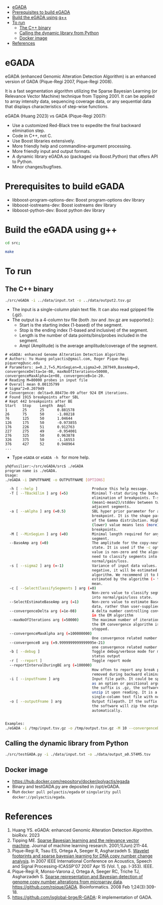 - [eGADA](#egada)
- [Prerequisites to build eGADA](#prerequisites-to-build-egada)
- [Build the eGADA using g++](#build-the-egada-using-g)
- [To run](#to-run)
  - [The C++ binary](#the-c-binary)
  - [Calling the dynamic library from Python](#calling-the-dynamic-library-from-python)
  - [Docker image](#docker-image)
- [References](#references)

# eGADA

eGADA (enhanced Genomic Alteration Detection Algorithm) is an enhanced version of GADA (Pique-Regi 2007, Pique-Regi 2008).

It is a fast segmentation algorithm utilizing the Sparse Bayesian Learning (or Relevance Vector Machine) technique from Tipping 2001. It can be applied to array intensity data, sequencing coverage data, or any sequential data that displays characteristics of step-wise functions.

eGADA (Huang 2023) vs GADA (Pique-Regi 2007):

- Use a customized Red-Black tree to expedite the final backward elimination step.
- Code in C++, not C.
- Use Boost libraries extensively.
- More friendly help and commandline-argument processing.
- More friendly input and output formats.
- A dynamic library eGADA.so (packaged via Boost.Python) that offers API to Python.
- Minor changes/bugfixes.

# Prerequisites to build eGADA

- libboost-program-options-dev: Boost program-options dev library
- libboost-iostreams-dev: Boost iostreams dev library
- libboost-python-dev: Boost python dev library


# Build the eGADA using g++


```bash
cd src;

make
```


# To run

## The C++ binary

```bash
./src/eGADA -i ../data/input.txt -o ../data/output2.tsv.gz
```

- The input is a single-column plain text file. It can also read gzipped file (.gz).
- The output is a 4-column tsv file (both .tsv and .tsv.gz are supported.):
  - Start is the starting index (1-based) of the segment.
  - Stop is the ending index (1-based and inclusive) of the segment.
  - Length is the number of data points/bins/probes included in the segment.
  - Ampl (Amplitude) is the average amplitude/coverage of the segment.

```
# eGADA: enhanced Genome Alteration Detection Algorithm
# Authors: Yu Huang polyactis@gmail.com, Roger Pique-Regi piquereg@usc.edu
# Parameters: a=0.2,T=5,MinSegLen=0,sigma2=0.207949,BaseAmp=0, convergenceDelta=1e-08, maxNoOfIterations=50000, convergenceMaxAlpha=1e+08, convergenceB=1e-20.
# Reading M=80000 probes in input file
# Overall mean 0.00135799
# Sigma^2=0.207949
# Convergence: delta=9.88473e-09 after 924 EM iterations.
# Found 1915 breakpoints after SBL
# Kept 442 breakpoints after BE
Start   Stop    Length  Ampl
1       25      25      0.881578
26      75      50      -1.08218
76      125     50      1.04644
126     175     50      -0.973855
176     226     51      0.912763
227     275     49      -0.954001
276     325     50      0.963878
326     375     50      -1.16553
376     427     52      0.948964
...
```

- Type ```eGADA``` or ```eGADA -h ``` for more help.

```bash
yh@fusilier:~/src/eGADA/src$ ./eGADA
program name is ./eGADA.
Usage:
./eGADA -i INPUTFNAME -o OUTPUTFNAME [OPTIONS]

  -h [ --help ]                         Produce this help message.
  -T [ --TBackElim ] arg (=5)           Minimal T-stat during the backward 
                                        elimination of breakpoints. T-stat = 
                                        (mean1-mean2)/stddev between two 
                                        adjacent segments.
  -a [ --aAlpha ] arg (=0.5)            SBL hyper prior parameter for a 
                                        breakpoint. It is the shape parameter 
                                        of the Gamma distribution. Higher 
                                        (lower) value means less (more) 
                                        breakpoints.
  -M [ --MinSegLen ] arg (=0)           Minimal length required for any 
                                        segment.
  --BaseAmp arg (=0)                    The amplitude for the copy-neutral 
                                        state. It is used if the -c option 
                                        value is non-zero and the algorithm 
                                        need to classify segments into 
                                        normal/gain/loss. 
  -s [ --sigma2 ] arg (=-1)             Variance of input data values. If 
                                        negative, it will be estimated by the 
                                        algorithm. We recommend it to be 
                                        estimated by the algorithm (~ trimmed 
                                        mean.
  -c [ --SelectClassifySegments ] arg (=0)
                                        Non-zero value to classify segments 
                                        into normal/gain/loss state.
  --SelectEstimateBaseAmp arg (=1)      Non-zero value to estimate BaseAmp from
                                        data, rather than user-supplied.
  --convergenceDelta arg (=1e-08)       A delta number controlling convergence 
                                        in the EM algorithm
  --maxNoOfIterations arg (=50000)      The maximum number of iterations before
                                        the EM convergence algorithm is 
                                        stopped.
  --convergenceMaxAlpha arg (=100000000)
                                        One convergence related number.
  --convergenceB arg (=9.9999999999999995e-21)
                                        one convergence related number.
  -b [ --debug ]                        Toggle debug/verbose mode for more 
                                        status output
  -r [ --report ]                       Toggle report mode
  --reportIntervalDuringBE arg (=100000)
                                        How often to report any break point 
                                        removed during backward elimination.
  -i [ --inputFname ] arg               Input file path. It could be specified 
                                        as an option or positional argument. If
                                        the suffix is .gz, the software will 
                                        unzip it upon reading. It is a 
                                        single-column text file with no header.
  -o [ --outputFname ] arg              Output filepath. If the suffix is .gz, 
                                        the software will zip the output 
                                        automatically.


Examples:
./eGADA -i /tmp/input.tsv.gz -o /tmp/output.tsv.gz -M 10 --convergenceDelta 0.001

```

## Calling the dynamic library from Python

```bash
./src/testGADA.py -i ./data/input.txt -o ./data/output_a0.5T4M5.tsv
```
## Docker image

- https://hub.docker.com/repository/docker/polyactis/egada
- Binary and testGADA.py are deposited in /opt/eGADA.
- Run ```docker pull polyactis/egada``` or ```singularity pull docker://polyactis/egada```.
# References

1. Huang YS. eGADA: enhanced Genomic Alteration Detection Algorithm. bioRxiv. 2023
2. Tipping ME. [Sparse Bayesian learning and the relevance vector machine](https://www.jmlr.org/papers/volume1/tipping01a/tipping01a.pdf). Journal of machine learning research. 2001;1(Jun):211-44.
3. Pique-Regi R, Tsau ES, Ortega A, Seeger R, Asgharzadeh S. [Wavelet footprints and sparse bayesian learning for DNA copy number change analysis](https://ieeexplore.ieee.org/abstract/document/4217089). In 2007 IEEE International Conference on Acoustics, Speech and Signal Processing-ICASSP'07 2007 Apr 15 (Vol. 1, pp. I-353). IEEE.
4. Pique-Regi R, Monso-Varona J, Ortega A, Seeger RC, Triche TJ, Asgharzadeh S. [Sparse representation and Bayesian detection of genome copy number alterations from microarray data](https://academic.oup.com/bioinformatics/article/24/3/309/253648). https://github.com/rpique/GADA. Bioinformatics. 2008 Feb 1;24(3):309-18.
5. https://github.com/isglobal-brge/R-GADA: R implementation of GADA.
